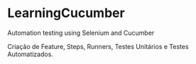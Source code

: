 # LearningCucumber
Automation testing using Selenium and Cucumber

Criação de Feature, Steps, Runners, Testes Unitários e Testes Automatizados.
